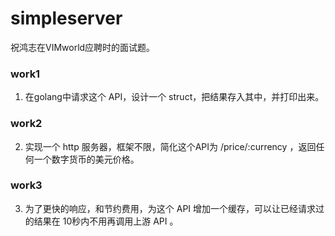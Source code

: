 # simpleserver

祝鸿志在VIMworld应聘时的面试题。

### work1
1. 在golang中请求这个 API，设计一个 struct，把结果存入其中，并打印出来。
### work2
2. 实现一个 http 服务器，框架不限，简化这个API为 /price/:currency ，返回任何一个数字货币的美元价格。
### work3
3. 为了更快的响应，和节约费用，为这个 API 增加一个缓存，可以让已经请求过的结果在 10秒内不用再调用上游 API 。